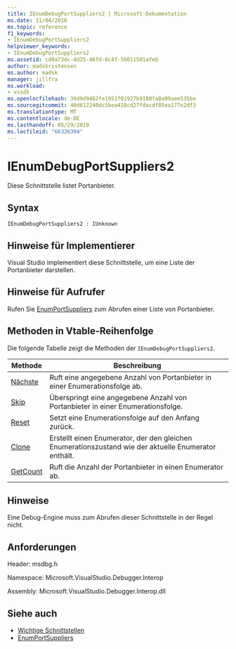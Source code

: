 ```yaml
---
title: IEnumDebugPortSuppliers2 | Microsoft-Dokumentation
ms.date: 11/04/2016
ms.topic: reference
f1_keywords:
- IEnumDebugPortSuppliers2
helpviewer_keywords:
- IEnumDebugPortSuppliers2
ms.assetid: cd0a73dc-dd25-46fd-8c4f-5b011501afeb
author: madskristensen
ms.author: madsk
manager: jillfra
ms.workload:
- vssdk
ms.openlocfilehash: 39d9d9462fe1951f01927b9180fa8a99aee535be
ms.sourcegitcommit: 40d612240dc5bea418cd27fdacdf85ea177e2df3
ms.translationtype: MT
ms.contentlocale: de-DE
ms.lasthandoff: 05/29/2019
ms.locfileid: "66326394"
---
```

# <a name="ienumdebugportsuppliers2"></a>IEnumDebugPortSuppliers2
Diese Schnittstelle listet Portanbieter.

## <a name="syntax"></a>Syntax

```
IEnumDebugPortSuppliers2 : IUnknown
```

## <a name="notes-for-implementers"></a>Hinweise für Implementierer
 Visual Studio implementiert diese Schnittstelle, um eine Liste der Portanbieter darstellen.

## <a name="notes-for-callers"></a>Hinweise für Aufrufer
 Rufen Sie [EnumPortSuppliers](../../../extensibility/debugger/reference/idebugcoreserver2-enumportsuppliers.md) zum Abrufen einer Liste von Portanbieter.

## <a name="methods-in-vtable-order"></a>Methoden in Vtable-Reihenfolge
 Die folgende Tabelle zeigt die Methoden der `IEnumDebugPortSuppliers2`.

|Methode|Beschreibung|
|------------|-----------------|
|[Nächste](../../../extensibility/debugger/reference/ienumdebugportsuppliers2-next.md)|Ruft eine angegebene Anzahl von Portanbieter in einer Enumerationsfolge ab.|
|[Skip](../../../extensibility/debugger/reference/ienumdebugportsuppliers2-skip.md)|Überspringt eine angegebene Anzahl von Portanbieter in einer Enumerationsfolge.|
|[Reset](../../../extensibility/debugger/reference/ienumdebugportsuppliers2-reset.md)|Setzt eine Enumerationsfolge auf den Anfang zurück.|
|[Clone](../../../extensibility/debugger/reference/ienumdebugportsuppliers2-clone.md)|Erstellt einen Enumerator, der den gleichen Enumerationszustand wie der aktuelle Enumerator enthält.|
|[GetCount](../../../extensibility/debugger/reference/ienumdebugportsuppliers2-getcount.md)|Ruft die Anzahl der Portanbieter in einen Enumerator ab.|

## <a name="remarks"></a>Hinweise
 Eine Debug-Engine muss zum Abrufen dieser Schnittstelle in der Regel nicht.

## <a name="requirements"></a>Anforderungen
 Header: msdbg.h

 Namespace: Microsoft.VisualStudio.Debugger.Interop

 Assembly: Microsoft.VisualStudio.Debugger.Interop.dll

## <a name="see-also"></a>Siehe auch
- [Wichtige Schnittstellen](../../../extensibility/debugger/reference/core-interfaces.md)
- [EnumPortSuppliers](../../../extensibility/debugger/reference/idebugcoreserver2-enumportsuppliers.md)